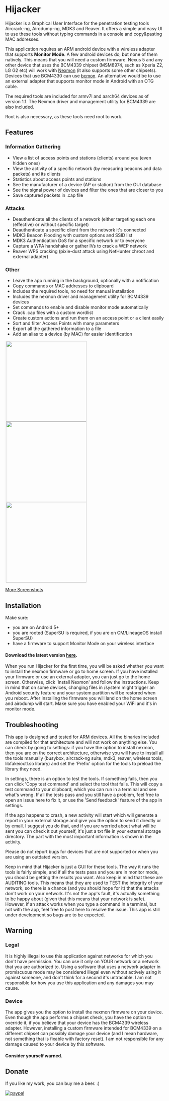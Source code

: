 # Hijacker

Hijacker is a Graphical User Interface for the penetration testing tools Aircrack-ng, Airodump-ng, MDK3 and Reaver. It offers a simple and easy UI to use these tools without typing commands in a console and copy&pasting MAC addresses.

This application requires an ARM android device with a wireless adapter that supports **Monitor Mode**. A few android devices do, but none of them natively. This means that you will need a custom firmware. Nexus 5 and any other device that uses the BCM4339 chipset (MSM8974, such as Xperia Z2, LG G2 etc) will work with [Nexmon](https://github.com/seemoo-lab/nexmon) (it also supports some other chipsets). Devices that use BCM4330 can use [bcmon](http://bcmon.blogspot.gr/).
An alternative would be to use an external adapter that supports monitor mode in Android with an OTG cable.

The required tools are included for armv7l and aarch64 devices as of version 1.1. The Nexmon driver and management utility for BCM4339 are also included.

Root is also necessary, as these tools need root to work.

## Features
### Information Gathering
* View a list of access points and stations (clients) around you (even hidden ones)
* View the activity of a specific network (by measuring beacons and data packets) and its clients
* Statistics about access points and stations
* See the manufacturer of a device (AP or station) from the OUI database
* See the signal power of devices and filter the ones that are closer to you
* Save captured packets in .cap file

### Attacks
* Deauthenticate all the clients of a network (either targeting each one (effective) or without specific target)
* Deauthenticate a specific client from the network it's connected
* MDK3 Beacon Flooding with custom options and SSID list
* MDK3 Authentication DoS for a specific network or to everyone
* Capture a WPA handshake or gather IVs to crack a WEP network
* Reaver WPS cracking (pixie-dust attack using NetHunter chroot and external adapter)

### Other
* Leave the app running in the background, optionally with a notification
* Copy commands or MAC addresses to clipboard
* Includes the required tools, no need for manual installation
* Includes the nexmon driver and management utility for BCM4339 devices
* Set commands to enable and disable monitor mode automatically
* Crack .cap files with a custom wordlist
* Create custom actions and run them on an access point or a client easily
* Sort and filter Access Points with many parameters
* Export all the gathered information to a file
* Add an alias to a device (by MAC) for easier identification

<img src="https://github.com/chrisk44/Hijacker/raw/master/screenshots/airodump_view.png" width="256" hspace="2"><img src="https://github.com/chrisk44/Hijacker/raw/master/screenshots/mdk_view.png" width="256" hspace="2"><img src="https://github.com/chrisk44/Hijacker/raw/master/screenshots/reaver_view.png" width="256" hspace="2">

[More Screenshots](https://github.com/chrisk44/Hijacker/tree/master/screenshots)

## Installation
Make sure:
* you are on Android 5+
* you are rooted (SuperSU is required, if you are on CM/LineageOS install SuperSU)
* have a firmware to support Monitor Mode on your wireless interface

#### Download the latest version [here](https://github.com/chrisk44/Hijacker/releases).

When you run Hijacker for the first time, you will be asked whether you want to install the nexmon firmware or go to home screen. If you have installed your firmware or use an external adapter, you can just go to the home screen. Otherwise, click 'Install Nexmon' and follow the instructions. Keep in mind that on some devices, changing files in /system might trigger an Android security feature and your system partition will be restored when you reboot.
After installing the firmware you will land on the home screen and airodump will start. Make sure you have enabled your WiFi and it's in monitor mode.

## Troubleshooting
This app is designed and tested for ARM devices. All the binaries included are compiled for that architecture and will not work on anything else. You can check by going to settings: if you have the option to install nexmon, then you are on the correct architecture, otherwise you will have to install all the tools manually (busybox, aircrack-ng suite, mdk3, reaver, wireless tools, libfakeioctl.so library) and set the 'Prefix' option for the tools to preload the library they need.

In settings, there is an option to test the tools. If something fails, then you can click 'Copy test command' and select the tool that fails. This will copy a test command to your clipboard, which you can run in a terminal and see what's wrong. If all the tests pass and you still have a problem, feel free to open an issue here to fix it, or use the 'Send feedback' feature of the app in settings.

If the app happens to crash, a new activity will start which will generate a report in your external storage and give you the option to send it directly or by email. I suggest you do that, and if you are worried about what will be sent you can check it out yourself, it's just a txt file in your external storage directory. The part with the most important information is shown in the activity.

Please do not report bugs for devices that are not supported or when you are using an outdated version.

Keep in mind that Hijacker is just a GUI for these tools. The way it runs the tools is fairly simple, and if all the tests pass and you are in monitor mode, you should be getting the results you want. Also keep in mind that these are AUDITING tools. This means that they are used to TEST the integrity of your network, so there is a chance (and you should hope for it) that the attacks don't work on your network. It's not the app's fault, it's actually something to be happy about (given that this means that your network is safe). However, if an attack works when you type a command in a terminal, but not with the app, feel free to post here to resolve the issue. This app is still under development so bugs are to be expected.

## Warning
### Legal
It is highly illegal to use this application against networks for which you don't have permission. You can use it only on YOUR network or a network that you are authorized to. Using a software that uses a network adapter in promiscuous mode may be considered illegal even without actively using it against someone, and don't think for a second it's untracable. I am not responsible for how you use this application and any damages you may cause.

### Device
The app gives you the option to install the nexmon firmware on your device. Even though the app performs a chipset check, you have the option to override it, if you believe that your device has the BCM4339 wireless adapter. However, installing a custom firmware intended for BCM4339 on a different chipset can possibly damage your device (and I mean hardware, not something that is fixable with factory reset). I am not responsible for any damage caused to your device by this software.

#### Consider yourself warned.

## Donate

If you like my work, you can buy me a beer. :)

[![paypal](https://www.paypalobjects.com/en_US/i/btn/btn_donateCC_LG.gif)](https://www.paypal.com/cgi-bin/webscr?cmd=_s-xclick&hosted_button_id=VV5TEHL8S6UQ2)
